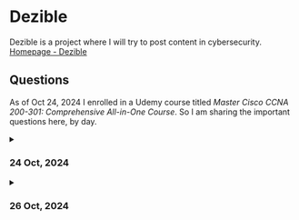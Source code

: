 # Dezible

Dezible is a project where I will try to post content in cybersecurity. [Homepage - Dezible](https://www.dezible.com/)

## Questions

As of Oct 24, 2024 I enrolled in a Udemy course titled *Master Cisco CCNA 200-301: Comprehensive All-in-One Course*. So I am sharing the important questions here, by day.

<details>
<summary><h3>24 Oct, 2024</h3></summary>
  
  **1. What is the difference between router and switch?**

  - https://www.cloudflare.com/en-gb/learning/network-layer/what-is-a-network-switch/

  - https://www.freecodecamp.org/news/osi-model-networking-layers-explained-in-plain-english/

**2. What is the difference between node and host?**

- https://www.crazyengineers.com/threads/host-vs-node-in-networking.81361

**3. Why does switches have more ports than router?**
- https://learningnetwork.cisco.com/s/question/0D53i00000aXDmTCAW/dumb-question-why-a-switch-has-many-ports-while-the-router-only-has-a-few

**4. What is a firewall?**

- https://www.cisco.com/site/us/en/learn/topics/security/what-is-a-firewall.html

**5. What are different types of firewall?**

- https://www.paloaltonetworks.com/cyberpedia/types-of-firewalls
</details>

<details>
<summary><h3>26 Oct, 2024</h3></summary>

**1. What is Ethernet?**

- https://www.freecodecamp.org/news/the-complete-guide-to-the-ethernet-protocol/

**2. What is the ethernet standard?**

- IEEE standard 802.3

</details>
